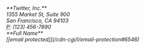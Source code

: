 <address>
**Twitter, Inc.**<br>
1355 Market St, Suite 900<br>
San Francisco, CA 94103<br>
<abbr title="Phone">P:</abbr> (123) 456-7890
</address>

<address>
**Full Name**<br>
[[email protected]](/cdn-cgi/l/email-protection#6546)
</address>
